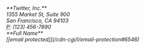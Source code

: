 <address>
**Twitter, Inc.**<br>
1355 Market St, Suite 900<br>
San Francisco, CA 94103<br>
<abbr title="Phone">P:</abbr> (123) 456-7890
</address>

<address>
**Full Name**<br>
[[email protected]](/cdn-cgi/l/email-protection#6546)
</address>
